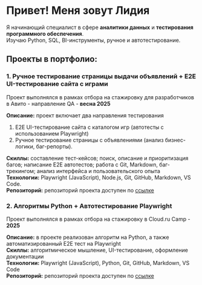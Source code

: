# Привет! Меня зовут Лидия
Я начинающий специалист в сфере **аналитики данных** и **тестирования программного обеспечения**.  
Изучаю Python, SQL, BI-инструменты, ручное и автотестирование.

## Проекты в портфолио:

### 1. Ручное тестирование страницы выдачи объявлений + E2E UI-тестирование сайта с играми
Проект выполнялся в рамках отбора на стажировку для разработчиков в Авито - направление QA - **весна 2025**

**Описание:** проект включает два направления тестирования
1. E2E UI-тестирование сайта с каталогом игр (автотесты с использованием Playwright)
2. Ручное тестирование страницы с объявлениями (анализ бизнес-логики, баг-репорты).  

**Скиллы:** составление тест-кейсов; поиск, описание и приоритизация багов; написание E2E автотестов; работа с Git, Markdown, баг-трекингом; анализ интерфейса и пользовательского опыта    
**Технологии:** Playwright (JavaScript), Node.js, Git, GitHub, Markdown, VS Code.  
**Репозиторий:** репозиторий проекта доступен по [ссылке](https://github.com/lidaEYE/avito-QA-trainee-spring-2025/tree/main)

### 2. Алгоритмы Python + Автотестирование Playwright  
Проект выполнялся в рамках отбора на стажировку в Cloud.ru Camp - **2025**  

**Описание:** в проекте реализован алгоритм на Python, а также автоматизированный E2E тест на Playwright    
**Скиллы:** алгоритмическое мышление, UI-тестирование, оформление документации     
**Технологии:** Playwright (JavaScript), Python, Git, GitHub, Markdown, VS Code     
**Репозиторий:** репозиторий проекта доступен по [ссылке](https://github.com/lidaEYE/cloudcamp-qa-2025)
